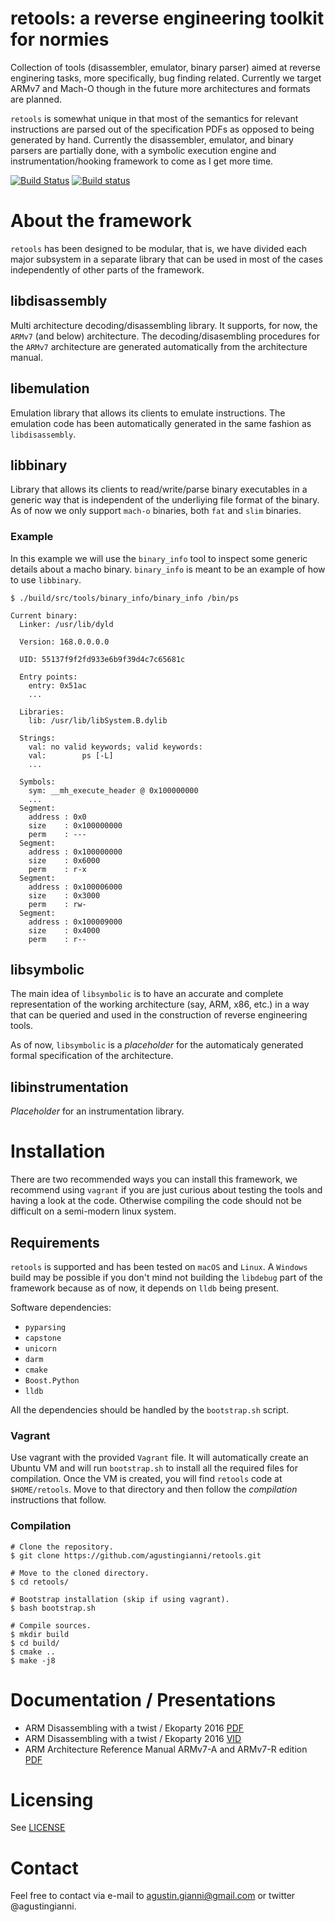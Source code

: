 # retools: a reverse engineering toolkit for normies

Collection of tools (disassembler, emulator, binary parser) aimed at reverse enginering tasks, more specifically, bug finding related. Currently we target ARMv7 and Mach-O though in the future more architectures and formats are planned.

`retools` is somewhat unique in that most of the semantics for relevant instructions are parsed out of the specification PDFs as opposed to being generated by hand. Currently the disassembler, emulator, and binary parsers are partially done, with a symbolic execution engine and instrumentation/hooking framework to come as I get more time.

[![Build Status](https://travis-ci.org/agustingianni/retools.svg?branch=master)](https://travis-ci.org/agustingianni/retools)
[![Build status](https://ci.appveyor.com/api/projects/status/3ceu4xhcbo5s8bq7?svg=true)](https://ci.appveyor.com/project/agustingianni/retools)

# About the framework
`retools` has been designed to be modular, that is, we have divided each major subsystem in a separate library that can be used in most of the cases independently of other parts of the framework.

## libdisassembly
Multi architecture decoding/disassembling library. It supports, for now, the `ARMv7` (and below) architecture.
The decoding/disasembling procedures for the `ARMv7` architecture are generated automatically from the architecture manual.

## libemulation
Emulation library that allows its clients to emulate instructions. The emulation code has been automatically generated in the same fashion as `libdisassembly`.

## libbinary
Library that allows its clients to read/write/parse binary executables in a generic way that is independent of the underliying file format of the binary.
As of now we only support `mach-o` binaries, both `fat` and `slim` binaries.

### Example
In this example we will use the `binary_info` tool to inspect some generic details about a macho binary. `binary_info` is meant to be an example of how to use `libbinary`.

```
$ ./build/src/tools/binary_info/binary_info /bin/ps

Current binary:
  Linker: /usr/lib/dyld

  Version: 168.0.0.0.0

  UID: 55137f9f2fd933e6b9f39d4c7c65681c

  Entry points:
    entry: 0x51ac
    ...

  Libraries:
    lib: /usr/lib/libSystem.B.dylib

  Strings:
    val: no valid keywords; valid keywords:
    val:        ps [-L]
    ...

  Symbols:
    sym: __mh_execute_header @ 0x100000000
    ...
  Segment:
    address : 0x0
    size    : 0x100000000
    perm    : ---
  Segment:
    address : 0x100000000
    size    : 0x6000
    perm    : r-x
  Segment:
    address : 0x100006000
    size    : 0x3000
    perm    : rw-
  Segment:
    address : 0x100009000
    size    : 0x4000
    perm    : r--
```

## libsymbolic
The main idea of `libsymbolic` is to have an accurate and complete representation of the working architecture (say, ARM, x86, etc.) in a way that can be queried and used in the construction of reverse engineering tools.

As of now, `libsymbolic` is a *placeholder* for the automaticaly generated formal specification of the architecture.

## libinstrumentation
*Placeholder* for an instrumentation library.

# Installation
There are two recommended ways you can install this framework, we recommend using `vagrant` if you are just curious about testing the tools and having a look at the code. Otherwise compiling the code should not be difficult on a semi-modern linux system.

## Requirements

`retools` is supported and has been tested on `macOS` and `Linux`. A `Windows` build may be possible if you don't mind not building the `libdebug` part of the framework because as of now, it depends on `lldb` being present.

Software dependencies:

- `pyparsing`
- `capstone`
- `unicorn`
- `darm`
- `cmake`
- `Boost.Python`
- `lldb`

All the dependencies should be handled by the `bootstrap.sh` script.

### Vagrant
Use vagrant with the provided `Vagrant` file. It will automatically create an Ubuntu VM and will run `bootstrap.sh` to install all the required files for compilation. Once the VM is created, you will find `retools` code at `$HOME/retools`. Move to that directory and then follow the *compilation* instructions that follow.

### Compilation

```
# Clone the repository.
$ git clone https://github.com/agustingianni/retools.git

# Move to the cloned directory.
$ cd retools/

# Bootstrap installation (skip if using vagrant).
$ bash bootstrap.sh

# Compile sources.
$ mkdir build
$ cd build/
$ cmake ..
$ make -j8
```

# Documentation / Presentations
- ARM Disassembling with a twist / Ekoparty 2016 [PDF](https://drive.google.com/file/d/0B0l-Qo3D3sAoMEhkcFBFVzRiNEk/view)
- ARM Disassembling with a twist / Ekoparty 2016 [VID](https://vimeo.com/147629533)
- ARM Architecture Reference Manual ARMv7-A and ARMv7-R edition
 [PDF](http://infocenter.arm.com/help/index.jsp?topic=/com.arm.doc.ddi0406c/index.html)

# Licensing
See [LICENSE](LICENSE)

# Contact
Feel free to contact via e-mail to agustin.gianni@gmail.com or twitter @agustingianni.